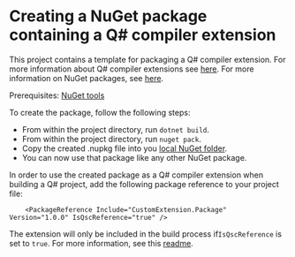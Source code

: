 ﻿# Creating a NuGet package containing a Q# compiler extension

This project contains a template for packaging a Q# compiler extension. For more information about Q# compiler extensions see [here](https://github.com/microsoft/qsharp-compiler/tree/main/src/QuantumSdk#extending-the-q-compiler). For more information on NuGet packages, see [here](https://docs.microsoft.com/en-us/nuget/what-is-nuget).

Prerequisites: [NuGet tools](https://docs.microsoft.com/en-us/nuget/install-nuget-client-tools)

To create the package, follow the following steps:
- From within the project directory, run `dotnet build`.
- From within the project directory, run `nuget pack`.
- Copy the created .nupkg file into you [local NuGet folder](https://docs.microsoft.com/en-us/nuget/hosting-packages/local-feeds).
- You can now use that package like any other NuGet package. 

In order to use the created package as a Q# compiler extension when building a Q# project, add the following package reference to your project file:
```
    <PackageReference Include="CustomExtension.Package" Version="1.0.0" IsQscReference="true" />
```
The extension will only be included in the build process if`IsQscReference` is set to `true`. For more information, see this [readme](https://github.com/microsoft/qsharp-compiler/blob/main/src/QuantumSdk/README.md). 
